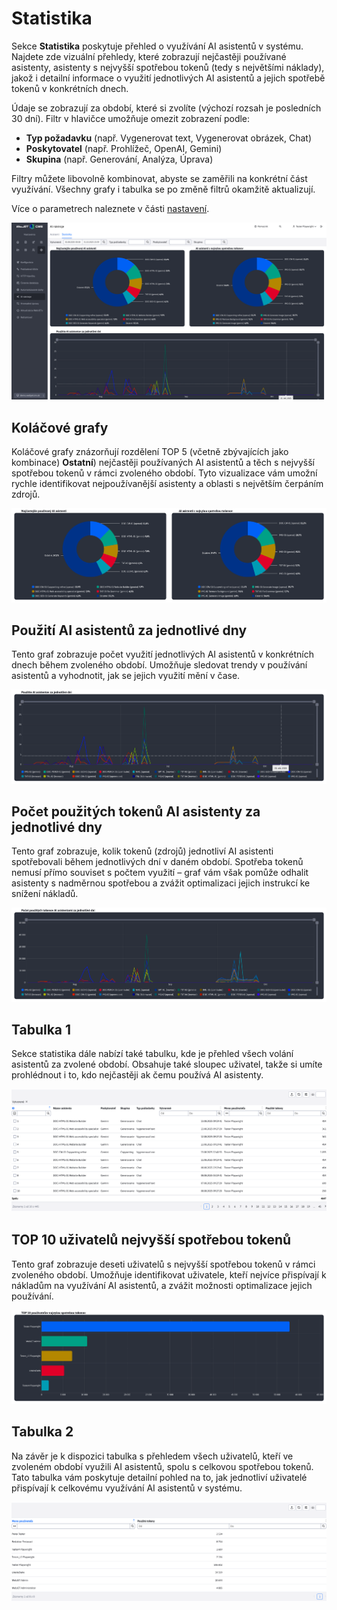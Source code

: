 # Statistika

Sekce **Statistika** poskytuje přehled o využívání AI asistentů v systému. Najdete zde vizuální přehledy, které zobrazují nejčastěji používané asistenty, asistenty s nejvyšší spotřebou tokenů (tedy s největšími náklady), jakož i detailní informace o využití jednotlivých AI asistentů a jejich spotřebě tokenů v konkrétních dnech.

Údaje se zobrazují za období, které si zvolíte (výchozí rozsah je posledních 30 dní). Filtr v hlavičce umožňuje omezit zobrazení podle:
- **Typ požadavku** (např. Vygenerovat text, Vygenerovat obrázek, Chat)
- **Poskytovatel** (např. Prohlížeč, OpenAI, Gemini)
- **Skupina** (např. Generování, Analýza, Úprava)

Filtry můžete libovolně kombinovat, abyste se zaměřili na konkrétní část využívání. Všechny grafy i tabulka se po změně filtrů okamžitě aktualizují.

Více o parametrech naleznete v části [nastavení](../settings/README.md).

![](all.png)

## Koláčové grafy

Koláčové grafy znázorňují rozdělení TOP 5 (včetně zbývajících jako kombinace) **Ostatní**) nejčastěji používaných AI asistentů a těch s nejvyšší spotřebou tokenů v rámci zvoleného období. Tyto vizualizace vám umožní rychle identifikovat nejpoužívanější asistenty a oblasti s největším čerpáním zdrojů.

![](graph-1.png)

## Použití AI asistentů za jednotlivé dny

Tento graf zobrazuje počet využití jednotlivých AI asistentů v konkrétních dnech během zvoleného období. Umožňuje sledovat trendy v používání asistentů a vyhodnotit, jak se jejich využití mění v čase.

![](graph-2.png)

## Počet použitých tokenů AI asistenty za jednotlivé dny

Tento graf zobrazuje, kolik tokenů (zdrojů) jednotliví AI asistenti spotřebovali během jednotlivých dní v daném období. Spotřeba tokenů nemusí přímo souviset s počtem využití – graf vám však pomůže odhalit asistenty s nadměrnou spotřebou a zvážit optimalizaci jejich instrukcí ke snížení nákladů.

![](graph-3.png)

## Tabulka 1

Sekce statistika dále nabízí také tabulku, kde je přehled všech volání asistentů za zvolené období. Obsahuje také sloupec uživatel, takže si umíte prohlédnout i to, kdo nejčastěji ak čemu používá AI asistenty.

![](datatable.png)

## TOP 10 uživatelů nejvyšší spotřebou tokenů

Tento graf zobrazuje deseti uživatelů s nejvyšší spotřebou tokenů v rámci zvoleného období. Umožňuje identifikovat uživatele, kteří nejvíce přispívají k nákladům na využívání AI asistentů, a zvážit možnosti optimalizace jejich používání.

![](graph-4.png)

## Tabulka 2

Na závěr je k dispozici tabulka s přehledem všech uživatelů, kteří ve zvoleném období využili AI asistentů, spolu s celkovou spotřebou tokenů. Tato tabulka vám poskytuje detailní pohled na to, jak jednotliví uživatelé přispívají k celkovému využívání AI asistentů v systému.

![](datatable_2.png)
